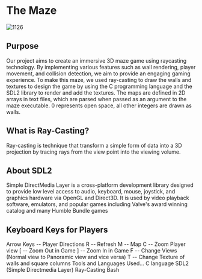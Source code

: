 # The Maze

![1126](https://github.com/Vusi-Gae/The-Maze/assets/125538602/2f799223-bb13-41da-8ab8-db93584d41b5)

## Purpose
Our project aims to create an immersive 3D maze game using raycasting technology. By implementing various features such as wall rendering, player movement, and collision detection, we aim to provide an engaging gaming experience.
To make this maze, we used ray-casting to draw the walls and textures to design the game by using the C programming language and the SDL2 library to render and add the textures. The maps are defined in 2D arrays in text files, which are parsed when passed as an argument to the maze executable. 0 represents open space, all other integers are drawn as walls.
## What is Ray-Casting?
Ray-casting is technique that transform a simple form of data into a 3D projection by tracing rays from the view point into the viewing volume.
## About SDL2
Simple DirectMedia Layer is a cross-platform development library designed to provide low level access to audio, keyboard, mouse, joystick, and graphics hardware via OpenGL and Direct3D. It is used by video playback software, emulators, and popular games including Valve's award winning catalog and many Humble Bundle games
## Keyboard Keys for Players
Arrow Keys -- Player Directions
R -- Refresh
M -- Map
C -- Zoom Player view
[ -- Zoom Out in Game
] -- Zoom In in Game
F -- Change Views (Normal view to Panoramic view and vice versa)
T -- Change Texture of walls and square columns
Tools and Languages Used...
C language
SDL2 (Simple Directmedia Layer)
Ray-Casting
Bash
